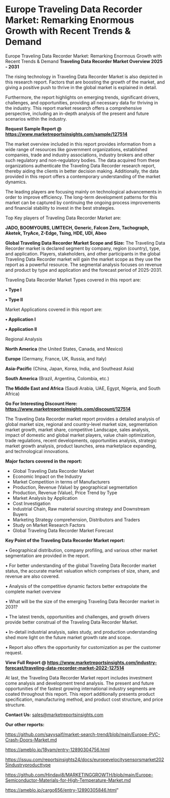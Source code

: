 # Europe Traveling Data Recorder Market: Remarking Enormous Growth with Recent Trends & Demand
Europe Traveling Data Recorder Market: Remarking Enormous Growth with Recent Trends & Demand
<Strong> Traveling Data Recorder Market Overview 2025 - 2031</strong>

The rising technology in Traveling Data Recorder Market is also depicted in this research report. Factors that are boosting the growth of the market, and giving a positive push to thrive in the global market is explained in detail.

Furthermore, the report highlights on emerging trends, significant drivers, challenges, and opportunities, providing all necessary data for thriving in the industry. This report market research offers a comprehensive perspective, including an in-depth analysis of the present and future scenarios within the industry.

<strong>Request Sample Report @ <a href=https://www.marketreportsinsights.com/sample/127514>https://www.marketreportsinsights.com/sample/127514</a></strong>

The market overview included in this report provides information from a wide range of resources like government organizations, established companies, trade and industry associations, industry brokers and other such regulatory and non-regulatory bodies. The data acquired from these organizations authenticate the Traveling Data Recorder research report, thereby aiding the clients in better decision making. Additionally, the data provided in this report offers a contemporary understanding of the market dynamics.

The leading players are focusing mainly on technological advancements in order to improve efficiency. The long-term development patterns for this market can be captured by continuing the ongoing process improvements and financial stability to invest in the best strategies.

Top Key players of Traveling Data Recorder Market are:

<strong>JADO, BOOMYOURS, LIMTECH, Generic, Falcon Zero, Tachograph, Aketek, TryAce, Z-Edge, Tsing, HDE, UDI, Abeo</strong>

<strong><b>Global Traveling Data Recorder Market Scope and Size:</b></strong>
The Traveling Data Recorder market is declared segment by company, region (country), type, and application. Players, stakeholders, and other participants in the global Traveling Data Recorder market will gain the market scope as they use the report as a powerful resource. The segmental analysis focuses on revenue and product by type and application and the forecast period of 2025-2031.

Traveling Data Recorder Market Types covered in this report are:

<strong>• Type I

• Type II</strong>

Market Applications covered in this report are:

<strong>• Application I

• Application II</strong> 

Regional Analysis

<strong>North America</strong> (the United States, Canada, and Mexico)

<strong>Europe</strong> (Germany, France, UK, Russia, and Italy)

<strong>Asia-Pacific</strong> (China, Japan, Korea, India, and Southeast Asia)

<strong>South America</strong> (Brazil, Argentina, Colombia, etc.)

<strong>The Middle East and Africa</strong> (Saudi Arabia, UAE, Egypt, Nigeria, and South Africa)

<strong>Go For Interesting Discount Here: <a href=https://www.marketreportsinsights.com/discount/127514>https://www.marketreportsinsights.com/discount/127514</a></strong>

The Traveling Data Recorder market report provides a detailed analysis of global market size, regional and country-level market size, segmentation market growth, market share, competitive Landscape, sales analysis, impact of domestic and global market players, value chain optimization, trade regulations, recent developments, opportunities analysis, strategic market growth analysis, product launches, area marketplace expanding, and technological innovations.

<strong><b>Major factors covered in the report:</b></strong>
<ul>
  <li>Global Traveling Data Recorder Market </li>
  <li>Economic Impact on the Industry</li>
  <li>Market Competition in terms of Manufacturers</li>
  <li>Production, Revenue (Value) by geographical segmentation</li>
  <li>Production, Revenue (Value), Price Trend by Type</li>
  <li>Market Analysis by Application</li>
  <li>Cost Investigation</li>
  <li>Industrial Chain, Raw material sourcing strategy and Downstream Buyers</li>
  <li>Marketing Strategy comprehension, Distributors and Traders</li>
  <li>Study on Market Research Factors</li>
  <li>Global Traveling Data Recorder Market Forecast</li>
</ul>

<strong><b>Key Point of the Traveling Data Recorder Market report:</b></strong>

• Geographical distribution, company profiling, and various other market segmentation are provided in the report.

• For better understanding of the global Traveling Data Recorder market status, the accurate market valuation which comprises of size, share, and revenue are also covered.

• Analysis of the competitive dynamic factors better extrapolate the complete market overview

• What will be the size of the emerging Traveling Data Recorder market in 2031?

• The latest trends, opportunities and challenges, and growth drivers provide better construal of the Traveling Data Recorder Market.

• In-detail industrial analysis, sales study, and production understanding shed more light on the future market growth rate and scope.

• Report also offers the opportunity for customization as per the customer request.

<strong><b>View Full Report @ <a href=https://www.marketreportsinsights.com/industry-forecast/traveling-data-recorder-market-2022-127514>https://www.marketreportsinsights.com/industry-forecast/traveling-data-recorder-market-2022-127514</a></b></strong>


At last, the Traveling Data Recorder Market report includes investment come analysis and development trend analysis. The present and future opportunities of the fastest growing international industry segments are coated throughout this report. This report additionally presents product specification, manufacturing method, and product cost structure, and price structure.

<strong>Contact Us:</strong>
sales@marketreportsinsights.com

<strong>Our other reports:</strong>

<a href=https://github.com/sayysaif/market-search-trend/blob/main/Europe-PVC-Crash-Doors-Market.md>https://github.com/sayysaif/market-search-trend/blob/main/Europe-PVC-Crash-Doors-Market.md</a>

<a href=https://ameblo.jp/18yam/entry-12890304756.html>https://ameblo.jp/18yam/entry-12890304756.html</a>

<a href=https://issuu.com/reportsinsights24/docs/europevelocitysensorsmarket2025industryproducttype>https://issuu.com/reportsinsights24/docs/europevelocitysensorsmarket2025industryproducttype</a>

<a href=https://github.com/Hindavi8/MARKETINGGROWTH/blob/main/Europe-Semiconductor-Materials-for-High-Temperature-Market.md>https://github.com/Hindavi8/MARKETINGGROWTH/blob/main/Europe-Semiconductor-Materials-for-High-Temperature-Market.md</a>

<a href=https://ameblo.jp/cargo656/entry-12890305846.html>https://ameblo.jp/cargo656/entry-12890305846.html</a>"
